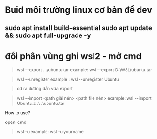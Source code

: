 # Buid môi trường linux cơ bản để dev

sudo apt install build-essential
sudo apt update && sudo apt full-upgrade -y
---
# đổi phân vùng ghi wsl2 - mở cmd


>wsl --export <name distro> ...\ubuntu.tar
	example:  wsl --export D:\WSL\ubuntu.tar

>wsl --unregister <name distro>
	example : wsl --unregister Ubuntu

>cd ra đường dẫn vừa export

>wsl --import <new name distro> <path giải nén> <path file nén>
	example: wsl --import Ubuntu_z .\ .\ubuntu.tar

How to use?

open: cmd
> wsl -u <username>
	example: wsl -u yourname
